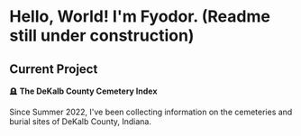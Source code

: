 # Hello, World! I'm Fyodor. (Readme still under construction)

## Current Project

:headstone: **The DeKalb County Cemetery Index**

Since Summer 2022, I've been collecting information on the cemeteries and burial sites of DeKalb County, Indiana. 
